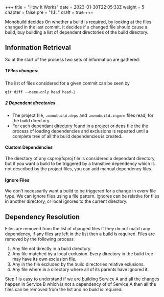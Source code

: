 +++
title = "How It Works"
date = 2023-01-30T22:05:33Z
weight = 5
chapter = false
pre = "<b>1.1. </b>"
draft = true
+++

Monobuild decides On whether a build is required, by looking at the files changed in the last commit. It decides if a changed file should cause a build, buy building a list of dependent directories of the build directory.

## Information Retrieval

So at the start of the process two sets of information are gathered:

##### 1 Files changes: 
The list of files considered for a given commit can be seen by 
```
git diff --name-only head head~1
```

##### 2 Dependent directories 
  * The project file, ```.monobuild.deps``` and  ```.monobuild.ingore``` files read, for the build directory. 
  * For each dependant directory found in a project or deps file the the process of loading dependencies and exclusions is repeated until a complete tree of all the build dependencies is created. 

#### Custom Dependencies

The directory of any csproj/fsproj file is considered a dependant directory, but if you want a build to be triggered by a transitive dependency which is not described by the project files, you can add manual dependency files. 

#### Ignore Files

We don't necessarily want a build to be triggered for a change in every file type. We can ignore files using a file pattern. Ignores can be relative for files in another directory, or local ignores to the current directory.

## Dependency Resolution

Files are removed from the list of changed files if they do not match any dependency, if any files are left in the list then a build is required. Files are removed by the following process:
1. Any file not directly in a build directory.
1. Any file matched by a local exclusion. Every directory in the build tree may have its own exclusion file.
1. Any in the file excluded by the build directories relative exlusions.
1. Any file where in a directory where all of its parents have ignored it.


Step 1 is easy to understand if we are building Service A and all the changes happen in Service B which is not a dependency of of Service A then all the files can be removed from the list and no build is required.

